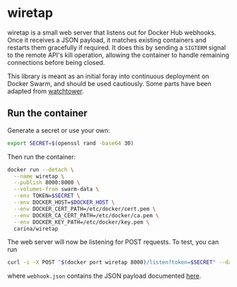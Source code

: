 wiretap
=======

wiretap is a small web server that listens out for Docker Hub webhooks. Once it receives a JSON payload, it matches existing containers and restarts them gracefully if required. It does this by sending a ``SIGTERM`` signal to the remote API's kill operation, allowing the container to handle remaining connections before being closed.

This library is meant as an initial foray into continuous deployment on Docker Swarm, and should be used cautiously. Some parts have been adapted from [watchtower](https://github.com/getcarina/watchtower).

## Run the container

Generate a secret or use your own:

```bash
export SECRET=$(openssl rand -base64 30)
```

Then run the container:

```bash
docker run --detach \
  --name wiretap \
  --publish 8000:8000 \
  --volumes-from swarm-data \
  --env TOKEN=$SECRET \
  --env DOCKER_HOST=$DOCKER_HOST \
  --env DOCKER_CERT_PATH=/etc/docker/cert.pem \
  --env DOCKER_CA_CERT_PATH=/etc/docker/ca.pem \
  --env DOCKER_KEY_PATH=/etc/docker/key.pem \
  carina/wiretap
```

The web server will now be listening for POST requests. To test, you can run

```bash
curl -i -X POST "$(docker port wiretap 8000)/listen?token=$SECRET" --data "@webhook.json"
```

where ``webhook.json`` contains the JSON payload documented [here](https://docs.docker.com/docker-hub/webhooks/).
